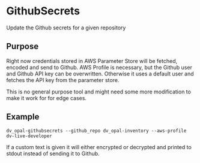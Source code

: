 # GithubSecrets
Update the Github secrets for a given repository

## Purpose
Right now credentials stored in AWS Parameter Store will be fetched, encoded 
and send to Github. AWS Profile is necessary, but the Github user and Github API
key can be overwritten. Otherwise it uses a default user and fetches the API key
from the parameter store.

This is no general purpose tool and might need some more modification to make it
work for for edge cases.

## Example
```
dv_opal-githubsecrets --github_repo dv_opal-inventory --aws-profile
dv-live-developer
```
If a custom text is given it will either encrypted or decrypted and printed to
stdout instead of sending it to Github.

